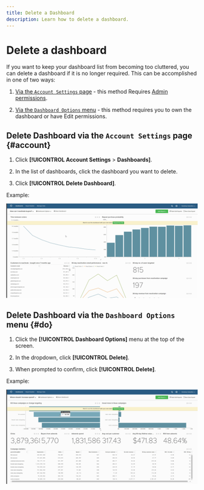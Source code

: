 ```yaml
---
title: Delete a Dashboard
description: Learn how to delete a dashboard.
---
```

# Delete a dashboard

If you want to keep your dashboard list from becoming too cluttered, you can delete a dashboard if it is no longer required. This can be accomplished in one of two ways:

1. [Via the `Account Settings` page](#account) - this method Requires [Admin permissions](../../administrator/user-management/user-management.md).

1. [Via the `Dashboard Options` menu](#do) - this method requires you to own the dashboard or have Edit permissions.

## Delete Dashboard via the `Account Settings` page {#account}

1. Click **[!UICONTROL Account Settings** > **Dashboards]**.

1. In the list of dashboards, click the dashboard you want to delete.

1. Click **[!UICONTROL Delete Dashboard]**.

Example:

![delete dashboard](../../assets/deleting_dash.gif)<!--{: width="703" height="346"}-->

## Delete Dashboard via the `Dashboard Options` menu {#do}

1. Click the **[!UICONTROL Dashboard Options]** menu at the top of the screen.

1. In the dropdown, click **[!UICONTROL Delete]**.

1. When prompted to confirm, click **[!UICONTROL Delete]**.

Example:

![delete dashboard](../../assets/deleting_dash_2.gif)<!--{: width="703" height="347"}-->
